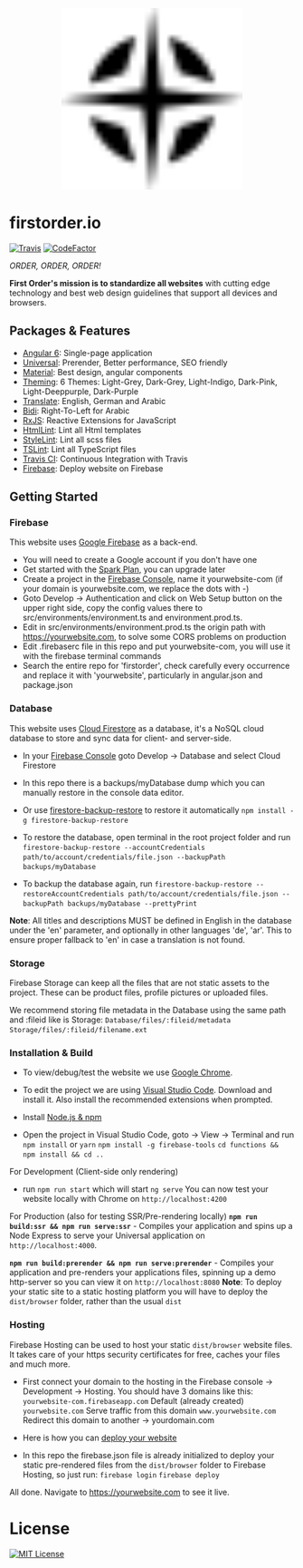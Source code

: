 <p align="center">
  <img src="src/assets/img/favicons/safari-pinned-tab.svg" alt="Logo" height="320"/>
</p>

# firstorder.io
[![Travis](https://img.shields.io/travis/firstorder-gmbh/firstorder.io.svg)](https://travis-ci.org/firstorder-gmbh/firstorder.io)
[![CodeFactor](https://www.codefactor.io/repository/github/firstorder-gmbh/firstorder.io/badge)](https://www.codefactor.io/repository/github/firstorder-gmbh/firstorder.io)

<em>ORDER, ORDER, ORDER!</em>

<strong>First Order's mission is to standardize all websites</strong>
with cutting edge technology and best web design guidelines that support all devices and browsers.


## Packages & Features
* [Angular 6](https://github.com/angular/angular): Single-page application
* [Universal](https://github.com/angular/universal): Prerender, Better performance, SEO friendly
* [Material](https://github.com/angular/material2): Best design, angular components
* [Theming](https://material.angular.io/guide/theming): 6 Themes: Light-Grey, Dark-Grey, Light-Indigo, Dark-Pink, Light-Deeppurple, Dark-Purple
* [Translate](https://github.com/ngx-translate/core): English, German and Arabic
* [Bidi](https://material.angular.io/cdk/bidi/overview): Right-To-Left for Arabic
* [RxJS](https://github.com/reactivex/rxjs): Reactive Extensions for JavaScript
* [HtmlLint](https://github.com/htmllint/htmllint): Lint all Html templates
* [StyleLint](https://github.com/stylelint/stylelint): Lint all scss files
* [TSLint](https://github.com/palantir/tslint): Lint all TypeScript files
* [Travis CI](https://github.com/travis-ci/travis-ci): Continuous Integration with Travis
* [Firebase](https://firebase.google.com): Deploy website on Firebase


## Getting Started


### Firebase
This website uses [Google Firebase](https://firebase.google.com) as a back-end.

* You will need to create a Google account if you don't have one
* Get started with the [Spark Plan](https://firebase.google.com/pricing), you can upgrade later
* Create a project in the [Firebase Console](https://console.firebase.google.com), name it yourwebsite-com (if your domain is yourwebsite.com, we replace the dots with -)
* Goto Develop -> Authentication and click on Web Setup button on the upper right side, copy the config values there to src/environments/environment.ts and environment.prod.ts.
* Edit in src/environments/environment.prod.ts the origin path with https://yourwebsite.com, to solve some CORS problems on production
* Edit .firebaserc file in this repo and put yourwebsite-com, you will use it with the firebase terminal commands
* Search the entire repo for 'firstorder', check carefully every occurrence and replace it with 'yourwebsite', particularly in angular.json and package.json


### Database
This website uses [Cloud Firestore](https://firebase.google.com/docs/firestore) as a database, it's a NoSQL cloud database to store and sync data for client- and server-side.

* In your [Firebase Console](https://console.firebase.google.com) goto Develop -> Database and select Cloud Firestore
* In this repo there is a backups/myDatabase dump which you can manually restore in the console data editor. 
* Or use [firestore-backup-restore](https://www.npmjs.com/package/firestore-backup-restore) to restore it automatically
`npm install -g firestore-backup-restore`

* To restore the database, open terminal in the root project folder and run
`firestore-backup-restore --accountCredentials path/to/account/credentials/file.json --backupPath backups/myDatabase`

* To backup the database again, run
`firestore-backup-restore --restoreAccountCredentials path/to/account/credentials/file.json --backupPath backups/myDatabase --prettyPrint`

**Note**: All titles and descriptions MUST be defined in English in the database under the 'en' parameter, and optionally in other languages 'de', 'ar'.
This to ensure proper fallback to 'en' in case a translation is not found.


### Storage
Firebase Storage can keep all the files that are not static assets to the project. 
These can be product files, profile pictures or uploaded files.

We recommend storing file metadata in the Database using the same path and :fileid like is Storage:
`Database/files/:fileid/metadata`
`Storage/files/:fileid/filename.ext`


### Installation & Build
* To view/debug/test the website we use [Google Chrome](https://www.google.com/chrome).

* To edit the project we are using [Visual Studio Code](https://code.visualstudio.com). 
Download and install it. Also install the recommended extensions when prompted.

* Install [Node.js & npm](https://nodejs.org/en/download)

* Open the project in Visual Studio Code, goto -> View -> Terminal and run
`npm install` or `yarn`
`npm install -g firebase-tools`
`cd functions && npm install && cd ..`

For Development (Client-side only rendering)
* run `npm run start` which will start `ng serve`
You can now test your website locally with Chrome on `http://localhost:4200`

For Production (also for testing SSR/Pre-rendering locally)
**`npm run build:ssr && npm run serve:ssr`** - Compiles your application and spins up a Node Express to serve your Universal application on `http://localhost:4000`.

**`npm run build:prerender && npm run serve:prerender`** - Compiles your application and pre-renders your applications files, spinning up a demo http-server so you can view it on `http://localhost:8080`
**Note**: To deploy your static site to a static hosting platform you will have to deploy the `dist/browser` folder, rather than the usual `dist`


### Hosting
Firebase Hosting can be used to host your static `dist/browser` website files. It takes care of your https security certificates for free, caches your files and much more.

* First connect your domain to the hosting in the Firebase console -> Development -> Hosting.
You should have 3 domains like this:
`yourwebsite-com.firebaseapp.com` Default (already created)
`yourwebsite.com` Serve traffic from this domain
`www.yourwebsite.com` Redirect this domain to another -> yourdomain.com

* Here is how you can [deploy your website](https://firebase.google.com/docs/hosting/deploying)

* In this repo the firebase.json file is already initialized to deploy your static pre-rendered files from the `dist/browser` folder to Firebase Hosting, so just run:
`firebase login`
`firebase deploy`


All done. Navigate to https://yourwebsite.com to see it live.


# License
[![MIT License](https://img.shields.io/badge/license-MIT-blue.svg?style=flat)](/LICENSE)
